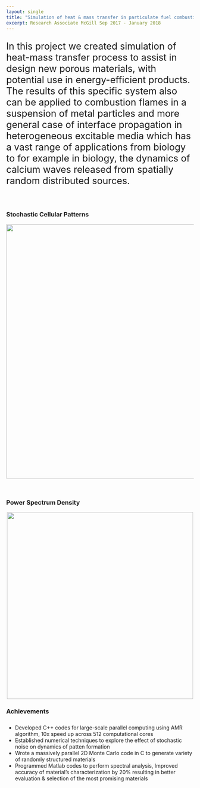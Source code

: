 ```yaml
---
layout: single
title: "Simulation of heat & mass transfer in particulate fuel combustion systems (forest fire model)."
excerpt: Research Associate McGill Sep 2017 - January 2018
---
```


<p style="font-size:25px">
  In this project we created simulation of heat-mass transfer process to assist in design new porous materials, with potential use in energy-efficient products.
  The results of this specific system also can be applied to combustion flames in a suspension of metal particles and more general case of interface propagation in heterogeneous excitable media which has a vast range of applications from biology to  for example in biology, the dynamics of calcium waves released from spatially random distributed sources.
</p>  


<br clear="down"/>

### Stochastic Cellular Patterns
<p align="center">
<img src="/images/stock_combust_anim.gif" width="680px">
</p>



<br clear="down"/>

### Power Spectrum Density
<p align="center">
<img src="/images/psd.gif" widht="350px" height="500px">
</p>


### Achievements
<p style="font-size:25px">
<ul>
 <li>Developed C++ codes for large-scale parallel computing using AMR algorithm, 10x speed up    
      across 512 computational cores</li>
<!-- <li>Coded shell scripts & Python scripts to collect, interpret, and visualize more than 10TB of data</li> -->
<li> Established numerical techniques to explore the effect of stochastic noise on dynamics of patten formation</li>
<li> Wrote a massively parallel 2D Monte Carlo code in C to generate variety of randomly structured materials</li>   
<li> Programmed Matlab codes to perform spectral analysis, Improved accuracy of material’s characterization by 20% resulting in better evaluation & selection of the most promising materials</li>
</ul>
</p>
